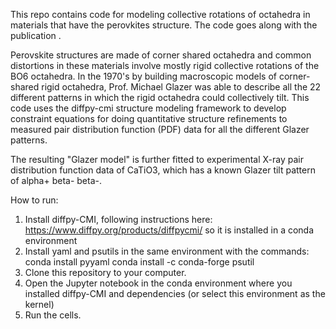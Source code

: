 This repo contains code for modeling collective rotations of octahedra in materials that have the perovkites structure.  The code goes along with the publication <reference when it is available>.
  
Perovskite structures are made of corner shared octahedra and common distortions in these materials involve mostly rigid collective rotations of the BO6 octahedra. In the 1970's by building macroscopic models of corner-shared rigid octahedra, Prof. Michael Glazer was able to describe all the 22 different patterns in which the rigid octahedra could collectively tilt.  This code uses the diffpy-cmi structure modeling framework to develop constraint equations for doing quantitative structure refinements to measured pair distribution function (PDF)  data for all the different Glazer patterns.
  
The resulting "Glazer model" is further fitted to experimental X-ray pair distribution function data of CaTiO3, which has a known Glazer tilt pattern of alpha+ beta- beta-.
  
How to run:
1. Install diffpy-CMI, following instructions here: https://www.diffpy.org/products/diffpycmi/  so it is installed in a conda environment
2. Install yaml and psutils in the same environment with the commands:
  conda install pyyaml
  conda install -c conda-forge psutil 
3. Clone this repository to your computer.
4. Open the Jupyter notebook in the conda environment where you installed diffpy-CMI and dependencies (or select this environment as the kernel)
5. Run the cells.
